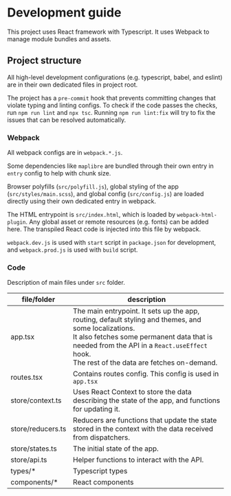 # Development guide

This project uses React framework with Typescript.
It uses Webpack to manage module bundles and assets.

## Project structure

All high-level development configurations (e.g. typescript, babel, and eslint) are in their own dedicated files in project root.

The project has a `pre-commit` hook that prevents committing changes that violate typing and linting configs.
To check if the code passes the checks, run `npm run lint` and `npx tsc`. Running `npm run lint:fix` will try to fix the issues that can be resolved automatically.

### Webpack

All webpack configs are in `webpack.*.js`.

Some dependencies like `maplibre` are bundled through their own entry in `entry` config to help with chunk size.

Browser polyfills (`src/polyfill.js`), global styling of the app (`src/styles/main.scss`), and global config (`src/config.js`) are loaded directly using their own dedicated entry in webpack.

The HTML entrypoint is `src/index.html`, which is loaded by `webpack-html-plugin`. Any global asset or remote resources (e.g. fonts) can be added here. The transpiled React code is injected into this file by webpack.

`webpack.dev.js` is used with `start` script in `package.json` for development, and `webpack.prod.js` is used with `build` script.

### Code

Description of main files under `src` folder.

| file/folder       | description                                                                                                                                                                                                                                            |
|-------------------|--------------------------------------------------------------------------------------------------------------------------------------------------------------------------------------------------------------------------------------------------------|
| app.tsx           | The main entrypoint. It sets up the app, routing, default styling and themes, and some localizations.<br/>It also fetches some permanent data that is needed from the API in a `React.useEffect` hook.<br/>The rest of the data are fetches on-demand. |
| routes.tsx        | Contains routes config. This config is used in `app.tsx`                                                                                                                                                                                               |
| store/context.ts  | Uses React Context to store the data describing the state of the app, and functions for updating it.                                                                                                                                                   |
| store/reducers.ts | Reducers are functions that update the state stored in the context with the data received from dispatchers.                                                                                                                                            |
| store/states.ts   | The initial state of the app.                                                                                                                                                                                                                          |
| store/api.ts      | Helper functions to interact with the API.                                                                                                                                                                                                             |
| types/*           | Typescript types                                                                                                                                                                                                                                       |
| components/*      | React components                                                                                                                                                                                                                                       |
